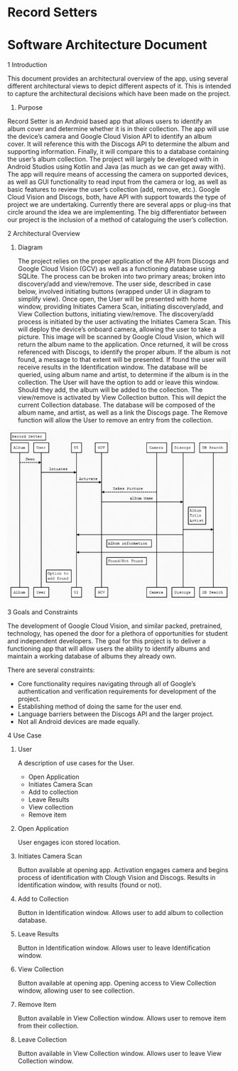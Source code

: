 # Record Setters
#  Software Architecture Document


1 	Introduction
 
This document provides an architectural overview of the app, using several different architectural views to depict different aspects of it.  This is intended to capture the architectural decisions which have been made on the project.
1.	Purpose

Record Setter is an Android based app that allows users to identify an album cover and determine whether it is in their collection.  The app will use the device’s camera and Google Cloud Vision API to identify an album cover.  It will reference this with the Discogs API to determine the album and supporting information.  Finally, it will compare this to a database containing the user’s album collection.
The project will largely be developed with in Android Studios using Kotlin and Java (as much as we can get away with).  The app will require means of accessing the camera on supported devices, as well as GUI functionality to read input from the camera or log, as well as basic features to review the user’s collection (add, remove, etc.). 
Google Cloud Vision and Discogs, both, have API with support towards the type of project we are undertaking.  Currently there are several apps or plug-ins that circle around the idea we are implementing.  The big differentiator between our project is the inclusion of a method of cataloguing the user’s collection.

2	Architectural Overview
1.	Diagram

	The project relies on the proper application of the API from Discogs and Google Cloud Vision (GCV) as well as a functioning database using SQLite. The process can be broken into two primary areas; broken into discovery/add and view/remove.
The user side, described in case below, involved initiating buttons (wrapped under UI in diagram to simplify view).  Once open, the User will be presented with home window, providing Initiates Camera Scan, initiating discovery/add, and View Collection buttons, initiating view/remove.
The discovery/add process is initiated by the user activating the Initiates Camera Scan.  This will deploy the device’s onboard camera, allowing the user to take a picture.  This image will be scanned by Google Cloud Vision, which will return the album name to the application.
Once returned, it will be cross referenced with Discogs, to identify the proper album.  If the album is not found, a message to that extent will be presented.  If found the user will receive results in the Identification window. The database will be queried, using album name and artist, to determine if the album is in the collection. The User will have the option to add or leave this window.  Should they add, the album will be added to the collection.
The view/remove is activated by View Collection button.  This will depict the current Collection database.  The database will be composed of the album name, and artist, as well as a link the Discogs page.  The Remove function will allow the User to remove an entry from the collection.

![DIAGRAM GOES HERE!!!!!!!](https://github.com/IUS-CS/s20-project-the-recordsetters/blob/Jeffs_Branch/Overview.PNG)

3	Goals and Constraints

The development of Google Cloud Vision, and similar packed, pretrained, technology, has opened the door for a plethora of opportunities for student and independent developers. The goal for this project is to deliver a functioning app that will allow users the ability to identify albums and maintain a working database of albums they already own. 

There are several constraints:
- Core functionality requires navigating through all of Google’s authentication and verification requirements for development of the project.
- Establishing method of doing the same for the user end.
-	Language barriers between the Discogs API and the larger project.
-	Not all Android devices are made equally.

4	Use Case
1.	User

	A description of use cases for the User.
	-	Open Application
	-	Initiates Camera Scan
	-	Add to collection
	-	Leave Results
	-	View collection
	-	Remove item

2.	Open Application

	User engages icon stored location.


3.	Initiates Camera Scan

	Button available at opening app.  Activation engages camera and begins process of identification with Clough Vision and Discogs.  Results in Identification window, with results (found or not).


4.	Add to Collection

	Button in Identification window. Allows user to add album to collection database.


5. Leave Results

	Button in Identification window.  Allows user to leave Identification window.


6. 	View Collection

	Button available at opening app. Opening access to View Collection window, allowing user to see collection.


7.	Remove Item

	Button available in View Collection window.  Allows user to remove item from their collection.


8.	Leave Collection
	
	Button available in View Collection window.  Allows user to leave View Collection window.










